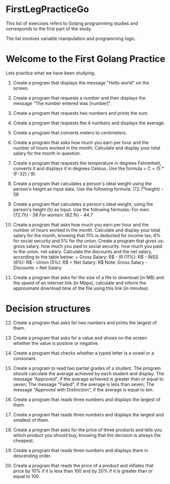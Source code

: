 # FirstLegPracticeGo

This list of exercises refers to Golang programming studies and corresponds to the first part of the study.

The list involves variable manipulation and programming logic.

# Welcome to the First Golang Practice

Lets practice what we have been studying.

1. Create a program that displays the message "Hello world" on the screen.

2. Create a program that requests a number and then displays the message "The number entered was [number]".

3. Create a program that requests two numbers and prints the sum.

4. Create a program that requests the 4 numbers and displays the average.

5. Create a program that converts meters to centimeters.

6. Create a program that asks how much you earn per hour and the number of hours worked in the month. Calculate and display your total salary for the month in question.

7. Create a program that requests the temperature in degrees Fahrenheit, converts it and displays it in degrees Celsius.
Use the formula = C = (5 * (F-32) / 9).

8. Create a program that calculates a person's ideal weight using the person's height as input data. Use the following formula: (72.7*height) - 58

9. Create a program that calculates a person's ideal weight, using the person's height (h) as input. Use the following formulas:
For men: (72.7*h) - 58
For women: (62.1*h) - 44.7

10. Create a program that asks how much you earn per hour and the number of hours worked in the month.
Calculate and display your total salary for the month, knowing that 11% is deducted for income tax, 8% for social security and 5% for the union. Create a program that gives us:
gross salary.
how much you paid to social security.
how much you paid to the union.
net salary. Calculate the discounts and the net salary, according to the table below: + Gross Salary: R$ - IR (11%): R$ - INSS (8%): ​​R$ - Union (5%): R$ = Net Salary: R$ Note: Gross Salary - Discounts = Net Salary. 

11. Create a program that asks for the size of a file to download (in MB) and the speed of an Internet link (in Mbps), calculate and inform the approximate download time of the file using this link (in minutes). 

# Decision structures

12. Create a program that asks for two numbers and prints the largest of them.

13. Create a program that asks for a value and shows on the screen whether the value is positive or negative.

14. Create a program that checks whether a typed letter is a vowel or a consonant.

15. Create a program to read two partial grades of a student.
The program should calculate the average achieved by each student and display:
The message "Approved", if the average achieved is greater than or equal to seven;
The message "Failed", if the average is less than seven;
The message "Approved with Distinction", if the average is equal to ten.

16. Create a program that reads three numbers and displays the largest of them.

17. Create a program that reads three numbers and displays the largest and smallest of them.

18. Create a program that asks for the price of three products and tells you which product you should buy, knowing that the decision is always the cheapest.

19. Create a program that reads three numbers and displays them in descending order.

20. Create a program that reads the price of a product and inflates that price by 10% if it is less than 100 and by 20% if it is greater than or equal to 100.
